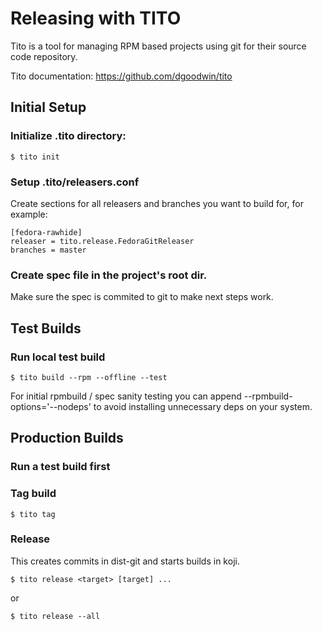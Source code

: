 Releasing with TITO
===================
Tito is a tool for managing RPM based projects using git for their source code repository.

Tito documentation: https://github.com/dgoodwin/tito


Initial Setup
-------------
### Initialize .tito directory:

    $ tito init

### Setup .tito/releasers.conf
Create sections for all releasers and branches you want to build for,
for example:

    [fedora-rawhide]
    releaser = tito.release.FedoraGitReleaser
    branches = master

### Create spec file in the project's root dir.
Make sure the spec is commited to git to make next steps work.


Test Builds
-----------
### Run local test build

    $ tito build --rpm --offline --test

For initial rpmbuild / spec sanity testing
you can append --rpmbuild-options='--nodeps'
to avoid installing unnecessary deps on your system.


Production Builds
-----------------
### Run a test build first

### Tag build

    $ tito tag

### Release
This creates commits in dist-git and starts builds in koji.

    $ tito release <target> [target] ...

or

    $ tito release --all
